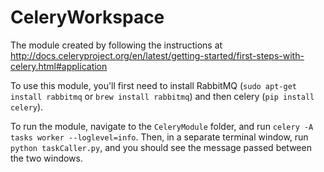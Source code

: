 # CeleryWorkspace
The module created by following the instructions at http://docs.celeryproject.org/en/latest/getting-started/first-steps-with-celery.html#application

To use this module, you'll first need to install RabbitMQ (`sudo apt-get install rabbitmq` or `brew install rabbitmq`) and then celery (`pip install celery`).

To run the module, navigate to the `CeleryModule` folder, and run `celery -A tasks worker --loglevel=info`. Then, in a separate terminal window, run `python taskCaller.py`, and you should see the message passed between the two windows.
